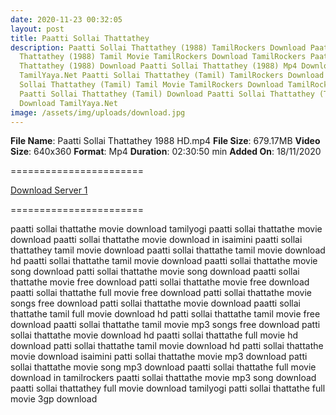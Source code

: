 ```yaml
---
date: 2020-11-23 00:32:05
layout: post
title: Paatti Sollai Thattathey
description: Paatti Sollai Thattathey (1988) TamilRockers Download Paatti Sollai
  Thattathey (1988) Tamil Movie TamilRockers Download TamilRockers Paatti Sollai
  Thattathey (1988) Download Paatti Sollai Thattathey (1988) Mp4 Download
  TamilYaya.Net Paatti Sollai Thattathey (Tamil) TamilRockers Download Paatti
  Sollai Thattathey (Tamil) Tamil Movie TamilRockers Download TamilRockers
  Paatti Sollai Thattathey (Tamil) Download Paatti Sollai Thattathey (Tamil) Mp4
  Download TamilYaya.Net
image: /assets/img/uploads/download.jpg
---
```

**File Name**: Paatti Sollai Thattathey 1988 HD.mp4
**File Size**: 679.17MB
**Video Size**: 640x360
**Format**: Mp4
**Duration**: 02:30:50 min
**Added On**: 18/11/2020

\=======================

[Download Server 1](http://s27.uptofiles.net//files/Tamil%20HD%20Mobile%20Movies/Paatti%20Sollai%20Thattathey%20(1988)/Paatti%20Sollai%20Thattathey%20(Tamil)/Paatti%20Sollai%20Thattathey%20(DVD)/Paatti%20Sollai%20Thattathey%201988%20HD.mp4)

[](http://s27.uptofiles.net//files/Tamil%20HD%20Mobile%20Movies/Paatti%20Sollai%20Thattathey%20(1988)/Paatti%20Sollai%20Thattathey%20(Tamil)/Paatti%20Sollai%20Thattathey%20(DVD)/Paatti%20Sollai%20Thattathey%201988%20HD.mp4)=======================



paatti sollai thattathe movie download tamilyogi
paatti sollai thattathe movie download
paatti sollai thattathe movie download in isaimini
paatti sollai thattathey tamil movie download
paatti sollai thattathe tamil movie download hd
paatti sollai thattathe tamil movie download
paatti sollai thattathe movie song download
patti sollai thattathe movie song download
paatti sollai thattathe movie free download
patti sollai thattathe movie free download
paatti sollai thattathe full movie free download
patti sollai thattathe movie songs free download
patti sollai thattathe movie download
paatti sollai thattathe tamil full movie download hd
patti sollai thattathe tamil movie free download
paatti sollai thattathe tamil movie mp3 songs free download
patti sollai thattathe movie download hd
paatti sollai thattathe full movie hd download
patti sollai thattathe tamil movie download hd
patti sollai thattathe movie download isaimini
patti sollai thattathe movie mp3 download
patti sollai thattathe movie song mp3 download
paatti sollai thattathe full movie download in tamilrockers
paatti sollai thattathe movie mp3 song download
paatti sollai thattathey full movie download tamilyogi
patti sollai thattathe full movie 3gp download